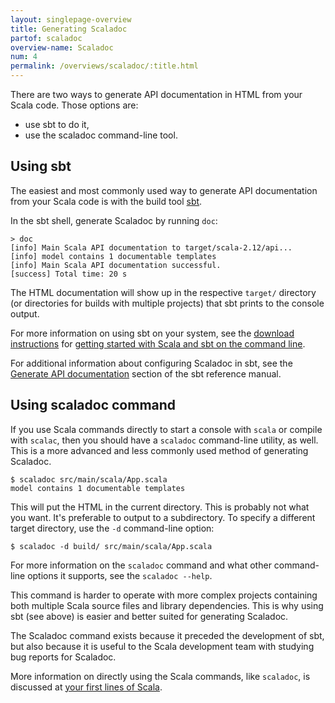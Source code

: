 ```yaml
---
layout: singlepage-overview
title: Generating Scaladoc
partof: scaladoc
overview-name: Scaladoc
num: 4
permalink: /overviews/scaladoc/:title.html
---
```


There are two ways to generate API documentation in HTML from your Scala code.  Those options are:

* use sbt to do it,
* use the scaladoc command-line tool.

## Using sbt

The easiest and most commonly used way to generate API documentation from your Scala code is with the build tool [sbt](https://www.scala-sbt.org).

In the sbt shell, generate Scaladoc by running `doc`:

    > doc
    [info] Main Scala API documentation to target/scala-2.12/api...
    [info] model contains 1 documentable templates
    [info] Main Scala API documentation successful.
    [success] Total time: 20 s

The HTML documentation will show up in the respective `target/` directory (or directories for builds with multiple projects) that sbt prints to the console output.

For more information on using sbt on your system, see the [download instructions](https://www.scala-lang.org/download/) for [getting started with Scala and sbt on the command line]({{site.baseurl}}/getting-started/sbt-track/getting-started-with-scala-and-sbt-on-the-command-line.html).

For additional information about configuring Scaladoc in sbt, see the [Generate API documentation](https://www.scala-sbt.org/1.x/docs/Howto-Scaladoc.html) section of the sbt reference manual.

## Using scaladoc command

If you use Scala commands directly to start a console with `scala` or compile with `scalac`, then you should have a `scaladoc` command-line utility, as well.  This is a more advanced and less commonly used method of generating Scaladoc.

    $ scaladoc src/main/scala/App.scala
    model contains 1 documentable templates

This will put the HTML in the current directory.  This is probably not what you want.  It's preferable to output to a subdirectory.   To specify a different target directory, use the `-d` command-line option:

    $ scaladoc -d build/ src/main/scala/App.scala

For more information on the `scaladoc` command and what other command-line options it supports, see the `scaladoc --help`.

This command is harder to operate with more complex projects containing both multiple Scala source files and library dependencies.  This is why using sbt (see above) is easier and better suited for generating Scaladoc.

The Scaladoc command exists because it preceded the development of sbt, but also because it is useful to the Scala development team with studying bug reports for Scaladoc.

More information on directly using the Scala commands, like `scaladoc`, is discussed at [your first lines of Scala](https://www.scala-lang.org/documentation/your-first-lines-of-scala.html).
